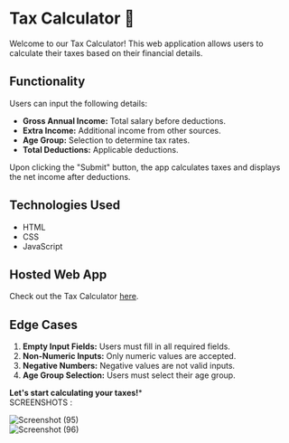 # Tax Calculator 🧮

Welcome to our Tax Calculator! This web application allows users to calculate their taxes based on their financial details.

## Functionality

Users can input the following details:
- **Gross Annual Income:** Total salary before deductions.
- **Extra Income:** Additional income from other sources.
- **Age Group:** Selection to determine tax rates.
- **Total Deductions:** Applicable deductions.

Upon clicking the "Submit" button, the app calculates taxes and displays the net income after deductions.

## Technologies Used

- HTML
- CSS
- JavaScript

## Hosted Web App

Check out the Tax Calculator [here](https://superlative-frangollo-9ec2dd.netlify.app/).

## Edge Cases

1. **Empty Input Fields:** Users must fill in all required fields.
2. **Non-Numeric Inputs:** Only numeric values are accepted.
3. **Negative Numbers:** Negative values are not valid inputs.
4. **Age Group Selection:** Users must select their age group.


******Let's start calculating your taxes!*******</br>
SCREENSHOTS : 

![Screenshot (95)](https://github.com/DevyaniChanne/CALCULATOR/assets/89982552/35f2b3d6-a61a-45c3-9a95-fd4b8e3a84d0)</br>
![Screenshot (96)](https://github.com/DevyaniChanne/CALCULATOR/assets/89982552/eb3bc1d5-e692-4123-941e-3644d0c03c07)
